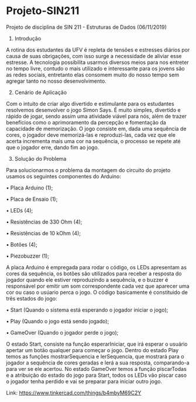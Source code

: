 # Projeto-SIN211
Projeto de disciplina de SIN 211 - Estruturas de Dados (06/11/2019)

1) Introdução

A rotina dos estudantes da UFV é repleta de tensões e estresses diários por causa de suas obrigações,
com isso surge a necessidade de aliviar esse estresse. A tecnologia possibilita usarmos diversos
meios para nos entreter no tempo livre, contudo o mais utilizado e interessante para os jovens
são as redes sociais, entretanto elas consomem muito do nosso tempo sem agregar tanto no nosso
desenvolvimento.

2) Cenário de Aplicação

Com o intuito de criar algo divertido e estimulante para os estudantes resolvemos desenvolver o jogo
Simon Says. É muito simples, divertido e rápido de jogar, sendo assim uma atividade viável para
nós, além de trazer benefícios como o aprimoramento da percepção e fomentação da capacidade
de memorização. O jogo consiste em, dada uma sequência de cores, o jogador deve memorizá-las e
reproduzi-las, cada vez que ele acerta incrementa mais uma cor na sequência, o processo se repete
até que o jogador erre, dando fim ao jogo.

3) Solução do Problema

Para solucionarmos o problema da montagem do circuito do projeto usamos os seguintes componentes do Arduino:

• Placa Arduino (1);

• Placa de Ensaio (1);

• LEDs (4);

• Resistências de 330 Ohm (4);

• Resistências de 10 kOhm (4);

• Botões (4);

• Piezobuzzer (1);

A placa Arduino é empregada para rodar o código, os LEDs apresentam as cores da sequência,
os botões são utilizados para receber a resposta do jogador quando ele estiver reproduzindo a
sequência, e o buzzer é responsável por emitir um som correspondente cada vez que aparecer uma
cor ou caso o usúario perca o jogo. O código basicamente é constituido de três estados do jogo:

• Start (Quando o sistema está esperando o jogador iniciar o jogo);

• Play (Quando o jogo está sendo jogado);

• GameOver (Quando o jogador perde o jogo);

O estado Start, consiste na função esperarIniciar, que irá esperar o usuário apertar um botão qualquer para começar o jogo. Dentro do estado Play temos as funções mostrarSequencia e lerSequencia, que mostrará para o jogador a sequência de cores geradas e lerá a sua resposta,
comparando-a para ver se ele acertou. No estado GameOver temos a função piscarTodas e a atribuição do estado do jogo para Start, todos os LEDs vão piscar caso o jogador tenha perdido e vai se preparar para iniciar outro jogo.

Link: https://www.tinkercad.com/things/b4mbyM69C2Y
